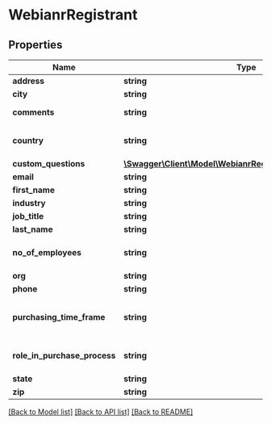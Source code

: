 # WebianrRegistrant

## Properties
Name | Type | Description | Notes
------------ | ------------- | ------------- | -------------
**address** | **string** | Registrant&#39;s address. | [optional] 
**city** | **string** | Registrant&#39;s city. | [optional] 
**comments** | **string** | A field that allows registrants to provide any questions or comments that they might have. | [optional] 
**country** | **string** | Registrant&#39;s country. The value of this field must be in two-letter abbreviated form and must match the ID field provided in the [Countries](https://marketplace.zoom.us/docs/api-reference/other-references/abbreviation-lists#countries) table. | [optional] 
**custom_questions** | [**\Swagger\Client\Model\WebianrRegistrantCustomQuestions[]**](WebianrRegistrantCustomQuestions.md) | Custom questions. | [optional] 
**email** | **string** | A valid email address of the registrant. | 
**first_name** | **string** | Registrant&#39;s first name. | 
**industry** | **string** | Registrant&#39;s Industry. | [optional] 
**job_title** | **string** | Registrant&#39;s job title. | [optional] 
**last_name** | **string** | Registrant&#39;s last name. | [optional] 
**no_of_employees** | **string** | Number of Employees:&lt;br&gt;&#x60;1-20&#x60;&lt;br&gt;&#x60;21-50&#x60;&lt;br&gt;&#x60;51-100&#x60;&lt;br&gt;&#x60;101-500&#x60;&lt;br&gt;&#x60;500-1,000&#x60;&lt;br&gt;&#x60;1,001-5,000&#x60;&lt;br&gt;&#x60;5,001-10,000&#x60;&lt;br&gt;&#x60;More than 10,000&#x60; | [optional] 
**org** | **string** | Registrant&#39;s Organization. | [optional] 
**phone** | **string** | Registrant&#39;s Phone number. | [optional] 
**purchasing_time_frame** | **string** | This field can be included to gauge interest of webinar attendees towards buying your product or service.  Purchasing Time Frame:&lt;br&gt;&#x60;Within a month&#x60;&lt;br&gt;&#x60;1-3 months&#x60;&lt;br&gt;&#x60;4-6 months&#x60;&lt;br&gt;&#x60;More than 6 months&#x60;&lt;br&gt;&#x60;No timeframe&#x60; | [optional] 
**role_in_purchase_process** | **string** | Role in Purchase Process:&lt;br&gt;&#x60;Decision Maker&#x60;&lt;br&gt;&#x60;Evaluator/Recommender&#x60;&lt;br&gt;&#x60;Influencer&#x60;&lt;br&gt;&#x60;Not involved&#x60; | [optional] 
**state** | **string** | Registrant&#39;s State/Province. | [optional] 
**zip** | **string** | Registrant&#39;s Zip/Postal Code. | [optional] 

[[Back to Model list]](../README.md#documentation-for-models) [[Back to API list]](../README.md#documentation-for-api-endpoints) [[Back to README]](../README.md)


